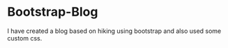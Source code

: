 # Bootstrap-Blog
I have created a blog based on hiking using bootstrap and also used some custom css.
